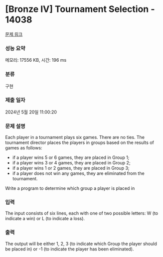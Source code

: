# [Bronze IV] Tournament Selection - 14038 

[문제 링크](https://www.acmicpc.net/problem/14038) 

### 성능 요약

메모리: 17556 KB, 시간: 196 ms

### 분류

구현

### 제출 일자

2024년 5월 20일 11:00:20

### 문제 설명

<p>Each player in a tournament plays six games. There are no ties. The tournament director places the players in groups based on the results of games as follows:</p>

<ul>
	<li>if a player wins 5 or 6 games, they are placed in Group 1;</li>
	<li>if a player wins 3 or 4 games, they are placed in Group 2;</li>
	<li>if a player wins 1 or 2 games, they are placed in Group 3;</li>
	<li>if a player does not win any games, they are eliminated from the tournament.</li>
</ul>

<p>Write a program to determine which group a player is placed in</p>

### 입력 

 <p>The input consists of six lines, each with one of two possible letters: W (to indicate a win) or L (to indicate a loss).</p>

### 출력 

 <p>The output will be either 1, 2, 3 (to indicate which Group the player should be placed in) or -1 (to indicate the player has been eliminated).</p>

